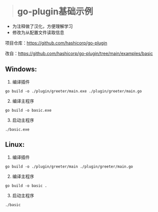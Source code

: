 > # go-plugin基础示例

- 为注释做了汉化，方便理解学习
- 修改为从配置文件读取信息

项目仓库：https://github.com/hashicorp/go-plugin

改自：https://github.com/hashicorp/go-plugin/tree/main/examples/basic

## Windows:

1. 编译插件

```
go build -o ./plugin/greeter/main.exe ./plugin/greeter/main.go
```

2. 编译主程序

```
go build -o basic.exe
```

3. 启动主程序

```
./basic.exe
```



## Linux:

1. 编译插件

```
go build -o ./plugin/greeter/main ./plugin/greeter/main.go
```

2. 编译主程序

```
go build -o basic .
```

3. 启动主程序

```
./basic
```
